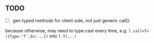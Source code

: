 ## TODO
- [ ] gen typed methods for client side, not just generic call()

because otherwise, may need to type cast every time,
e.g. `l.call<T>({Type:'T',In:...})`
into `l.T(...)`
